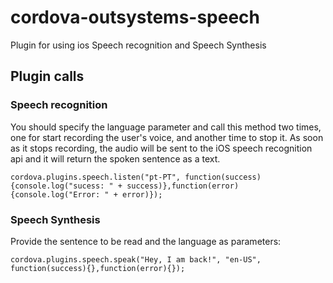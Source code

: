 # cordova-outsystems-speech
Plugin for using ios Speech recognition and Speech Synthesis

## Plugin calls

### Speech recognition
You should specify the language parameter and call this method two times, one for start recording the user's voice, and another time to stop it.
As soon as it stops recording, the audio will be sent to the iOS speech recognition api and it will return the spoken sentence as a text.
```
cordova.plugins.speech.listen("pt-PT", function(success){console.log("sucess: " + success)},function(error){console.log("Error: " + error)});
```

### Speech Synthesis
Provide the sentence to be read and the language as parameters:
```
cordova.plugins.speech.speak("Hey, I am back!", "en-US", function(success){},function(error){});
```
